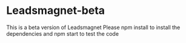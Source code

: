 # Leadsmagnet-beta
This is a beta version of Leadsmagnet
Please npm install to install the dependencies and npm start to test the code
